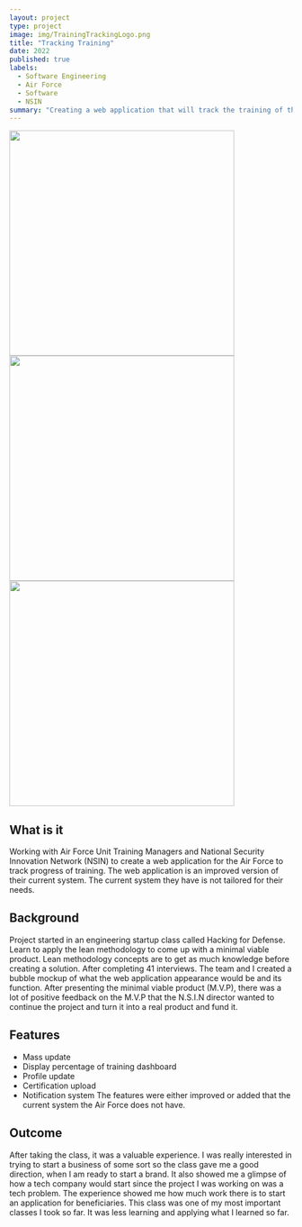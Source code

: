 ```yaml
---
layout: project
type: project
image: img/TrainingTrackingLogo.png
title: "Tracking Training"
date: 2022
published: true
labels:
  - Software Engineering
  - Air Force
  - Software
  - NSIN
summary: "Creating a web application that will track the training of the airmen in the Air Force"
---
```


<img width="400px"  src="../img/TrackingTrainingDashboard.PNG"> <img width="400px"  src="../img/TrackingTrainingProfiles.PNG"> <img width="400px"  src="../img/TrackingTrainingUpdate.PNG">
## **What is it**
  Working with Air Force Unit Training Managers and National Security Innovation Network (NSIN) to create a web application for the Air Force to track progress of training. The web application is an improved version of their current system. The current system they have is not tailored for their needs.

## **Background**
Project started in an engineering startup class called Hacking for Defense. Learn to apply the lean methodology to come up with a minimal viable product. Lean methodology concepts are to get as much knowledge before creating a solution. After completing 41 interviews. The team and I created a bubble mockup of what the web application appearance would be and its function. After presenting the minimal viable product (M.V.P), there was a lot of positive feedback on the M.V.P that the N.S.I.N director wanted to continue the project and turn it into a real product and fund it.
##  **Features**
+ Mass update
+ Display percentage of training dashboard
+ Profile update
+ Certification upload
+ Notification system
The features were either improved or added that the current system the Air Force does not have.

## **Outcome** 
After taking the class, it was a valuable experience. I was really interested in trying to start a business of some sort so the class gave me a good direction, when I am ready to start a brand. It also showed me a glimpse of how a tech company would start since the project I was working on was a tech problem. The experience showed me how much work there is to start an application for beneficiaries. This class was one of my most important classes I took so far. It was less learning and applying what I learned so far.  

